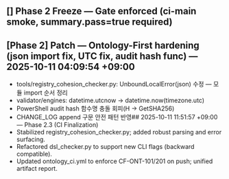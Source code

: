 ## [] Phase 2 Freeze — Gate enforced (ci-main smoke, summary.pass=true required)
## [Phase 2] Patch — Ontology-First hardening (json import fix, UTC fix, audit hash func) — 2025-10-11 04:09:54 +09:00
- tools/registry_cohesion_checker.py: UnboundLocalError(json) 수정 — 모듈 import 순서 정리
- validator/engines: datetime.utcnow → datetime.now(timezone.utc)
- PowerShell audit hash 함수명 충돌 회피(H → GetSHA256)
- CHANGE_LOG append 구문 안전 패턴 반영## 2025-10-11 11:51:57 +09:00 — Phase 2.3 (CI Finalization)
- Stabilized registry_cohesion_checker.py; added robust parsing and error surfacing.
- Refactored dsl_checker.py to support new CLI flags (backward compatible).
- Updated ontology_ci.yml to enforce CF-ONT-101/201 on push; unified artifact report.

